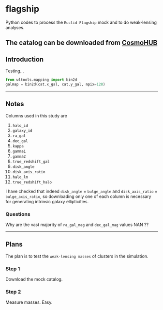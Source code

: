# flagship
Python codes to process the `Euclid Flagship` mock and to do weak-lensing analyses.

The catalog can be downloaded from [CosmoHUB](https://cosmohub.pic.es/#/catalogs/53)
---

## Introduction
Testing...

```python
from wltools.mapping import bin2d
galmap = bin2d(cat.x_gal, cat.y_gal, npix=128)
```

---

## Notes
Columns used in this study are
1. `halo_id`
2. `galaxy_id`
3. `ra_gal`
4. `dec_gal`
5. `kappa`
6. `gamma1`
7. `gamma2`
8. `true_redshift_gal`
9. `disk_angle`
10. `disk_axis_ratio`
11. `halo_lm`
12. `true_redshift_halo`

I have checked that indeed `disk_angle` = `bulge_angle` and
`disk_axis_ratio` = `bulge_axis_ratio`, so downloading only one of each
column is necessary for generating intrinsic galaxy ellipticities.

### Questions
Why are the vast majority of `ra_gal_mag` and `dec_gal_mag` values NAN ??

---

## Plans
The plan is to test the `weak-lensing masses` of clusters in the simulation.

### Step 1
Download the mock catalog.

### Step 2
Measure masses. Easy.

